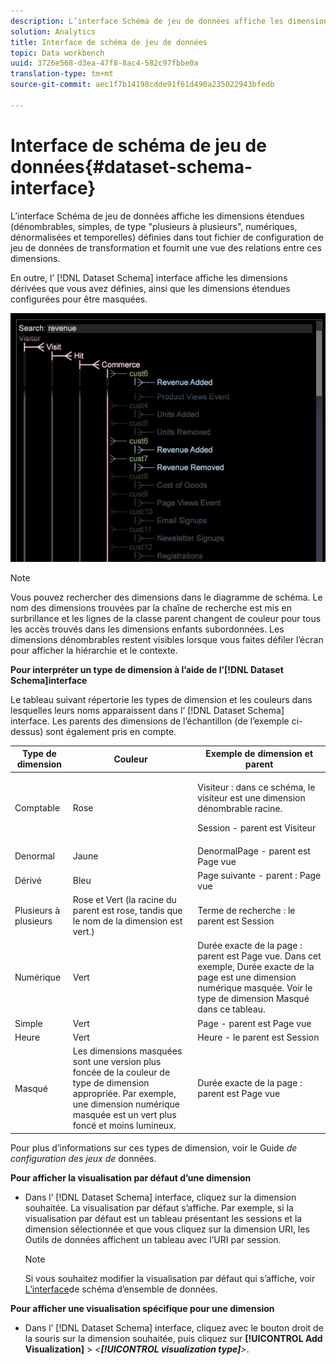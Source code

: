 ```yaml
---
description: L’interface Schéma de jeu de données affiche les dimensions étendues (dénombrables, simples, de type "plusieurs à plusieurs", numériques, dénormalisées et temporelles) définies dans tout fichier de configuration de jeu de données de transformation et fournit une vue des relations entre ces dimensions.
solution: Analytics
title: Interface de schéma de jeu de données
topic: Data workbench
uuid: 3726e568-d3ea-47f8-8ac4-582c97fbbe0a
translation-type: tm+mt
source-git-commit: aec1f7b14198cdde91f61d490a235022943bfedb

---
```



# Interface de schéma de jeu de données{#dataset-schema-interface}

L’interface Schéma de jeu de données affiche les dimensions étendues (dénombrables, simples, de type &quot;plusieurs à plusieurs&quot;, numériques, dénormalisées et temporelles) définies dans tout fichier de configuration de jeu de données de transformation et fournit une vue des relations entre ces dimensions.

En outre, l’ [!DNL Dataset Schema] interface affiche les dimensions dérivées que vous avez définies, ainsi que les dimensions étendues configurées pour être masquées.

![](assets/vis_DatasetSchema_Example2.png)

>[!NOTE]
>
>Vous pouvez rechercher des dimensions dans le diagramme de schéma. Le nom des dimensions trouvées par la chaîne de recherche est mis en surbrillance et les lignes de la classe parent changent de couleur pour tous les accès trouvés dans les dimensions enfants subordonnées. Les dimensions dénombrables restent visibles lorsque vous faites défiler l’écran pour afficher la hiérarchie et le contexte.

**Pour interpréter un type de dimension à l’aide de l’[!DNL Dataset Schema]interface**

Le tableau suivant répertorie les types de dimension et les couleurs dans lesquelles leurs noms apparaissent dans l’ [!DNL Dataset Schema] interface. Les parents des dimensions de l’échantillon (de l’exemple ci-dessus) sont également pris en compte.

<table id="table_CF888522626E49A4A10D87085CAB5CC1"> 
 <thead> 
  <tr> 
   <th colname="col1" class="entry"> Type de dimension </th> 
   <th colname="col2" class="entry"> Couleur </th> 
   <th colname="col3" class="entry"> Exemple de dimension et parent </th> 
  </tr> 
 </thead>
 <tbody> 
  <tr> 
   <td colname="col1"> Comptable </td> 
   <td colname="col2"> Rose </td> 
   <td colname="col3"> <p>Visiteur : dans ce schéma, le visiteur est une dimension dénombrable racine. </p> <p>Session - parent est Visiteur </p> </td> 
  </tr> 
  <tr> 
   <td colname="col1"> Denormal </td> 
   <td colname="col2"> Jaune </td> 
   <td colname="col3"> DenormalPage - parent est Page vue </td> 
  </tr> 
  <tr> 
   <td colname="col1"> Dérivé </td> 
   <td colname="col2"> Bleu </td> 
   <td colname="col3"> Page suivante - parent : Page vue </td> 
  </tr> 
  <tr> 
   <td colname="col1"> Plusieurs à plusieurs </td> 
   <td colname="col2"> Rose et Vert (la racine du parent est rose, tandis que le nom de la dimension est vert.) </td> 
   <td colname="col3"> Terme de recherche : le parent est Session </td> 
  </tr> 
  <tr> 
   <td colname="col1"> Numérique </td> 
   <td colname="col2"> Vert </td> 
   <td colname="col3"> Durée exacte de la page : parent est Page vue. Dans cet exemple, Durée exacte de la page est une dimension numérique masquée. Voir le type de dimension Masqué dans ce tableau. </td> 
  </tr> 
  <tr> 
   <td colname="col1"> Simple </td> 
   <td colname="col2"> Vert </td> 
   <td colname="col3"> Page - parent est Page vue </td> 
  </tr> 
  <tr> 
   <td colname="col1"> Heure </td> 
   <td colname="col2"> Vert </td> 
   <td colname="col3"> Heure - le parent est Session </td> 
  </tr> 
  <tr> 
   <td colname="col1"> Masqué </td> 
   <td colname="col2"> Les dimensions masquées sont une version plus foncée de la couleur de type de dimension appropriée. Par exemple, une dimension numérique masquée est un vert plus foncé et moins lumineux. </td> 
   <td colname="col3"> Durée exacte de la page : parent est Page vue </td> 
  </tr> 
 </tbody> 
</table>

Pour plus d’informations sur ces types de dimension, voir le Guide *de configuration des jeux de* données.

**Pour afficher la visualisation par défaut d’une dimension**

* Dans l’ [!DNL Dataset Schema] interface, cliquez sur la dimension souhaitée. La visualisation par défaut s’affiche. Par exemple, si la visualisation par défaut est un tableau présentant les sessions et la dimension sélectionnée et que vous cliquez sur la dimension URI, les Outils de données affichent un tableau avec l’URI par session.

   >[!NOTE]
   >
   >Si vous souhaitez modifier la visualisation par défaut qui s’affiche, voir [L’interface](../../../home/c-get-started/c-admin-intrf/c-dtst-sch-intrf.md#concept-e147b3a5b542453ca2b121e1c85bb175)de schéma d’ensemble de données.

**Pour afficher une visualisation spécifique pour une dimension**

* Dans l’ [!DNL Dataset Schema] interface, cliquez avec le bouton droit de la souris sur la dimension souhaitée, puis cliquez sur **[!UICONTROL Add Visualization]** > *&lt;**[!UICONTROL visualization type]**>*.

